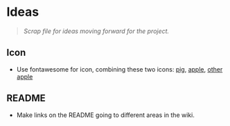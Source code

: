# Ideas
> *Scrap file for ideas moving forward for the project.*

## Icon
* Use fontawesome for icon, combining these two icons: [pig](https://fontawesome.com/icons/pig?style=light), [apple](https://fontawesome.com/icons/apple-crate?style=light), [other apple](https://fontawesome.com/icons/apple-alt?style=regular) 
## README
* Make links on the README going to different areas in the wiki.
